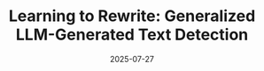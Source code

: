 ---
title: "Learning to Rewrite: Generalized LLM-Generated Text Detection"
collection: manuscripts
permalink: /manuscripts/2025-07-27-Text-LLM-Detection
date: 2025-07-27
venue: ''
paperurl: 'https://aclanthology.org/2025.acl-long.322/'
citation: 'Wei Hao*, Ran Li*, Weiliang Zhao, Junfeng Yang, and Chengzhi Mao. &quot;Learning to Rewrite: Generalized LLM-Generated Text Detection.&quot; In Proceedings of the 63rd Annual Meeting of the Association for Computational Linguistics (Volume 1: Long Papers), pages 6421–6434, Vienna, Austria. Association for Computational Linguistics.'
---